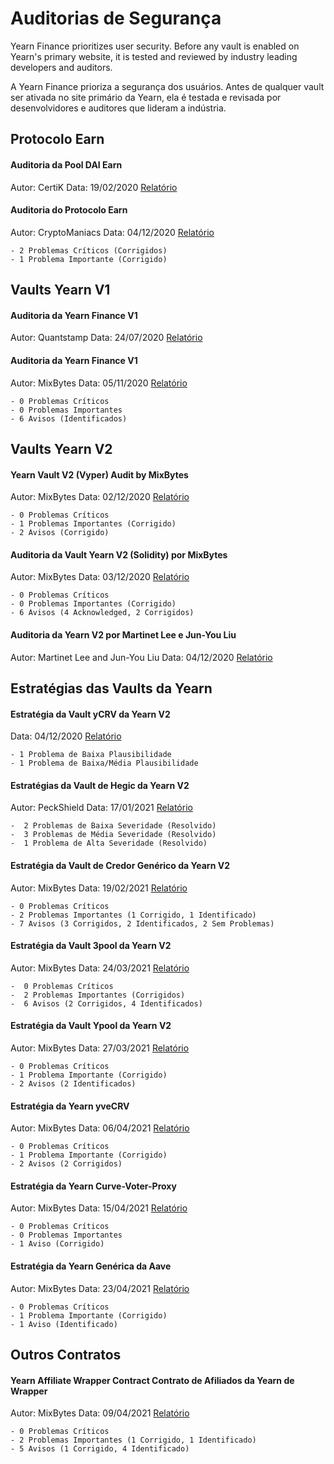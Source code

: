 # Auditorias de Segurança

Yearn Finance prioritizes user security. Before any vault is enabled on Yearn's primary website, it is tested and reviewed by industry leading developers and auditors.

A Yearn Finance prioriza a segurança dos usuários. Antes de qualquer vault ser ativada no site primário da Yearn, ela é testada e revisada por desenvolvidores e auditores que lideram a indústria.

## Protocolo Earn

#### Auditoria da Pool DAI Earn
Autor: CertiK
Data: 19/02/2020
[Relatório](https://github.com/yearn/yearn-security/blob/master/audits/202002_Certik_itoken/Certik%20-%20itoken-finance-audit-report-1.1.0.pdf)

#### Auditoria do Protocolo Earn
Autor: CryptoManiacs
Data: 04/12/2020
[Relatório](https://github.com/yearn/yearn-security/blob/master/audits/202000_Mixed_yearn-finance/CryptoManiacs%20%20-%20Audit%20of%20iearn.finance%20by%20CryptoManiacs%20-%20HackMD.pdf)

    - 2 Problemas Críticos (Corrigidos)
    - 1 Problema Importante (Corrigido)

## Vaults Yearn V1

#### Auditoria da Yearn Finance V1
Autor: Quantstamp
Data: 24/07/2020
[Relatório](https://github.com/yearn/yearn-security/blob/master/audits/202007_Quantstamp_yearn-finance/Quantstamp%20-%20Yearn.Finance%20Security%20Review.pdf)

#### Auditoria da Yearn Finance V1
Autor: MixBytes
Data: 05/11/2020
[Relatório](https://github.com/yearn/yearn-security/blob/master/audits/202011_MixBytes_vaultsv1/MixBytes%20-%20Yearn.Finance%20protocol%20v.1%20Smart%20Contracts%20Audit%20Security%20Audit%20Report.pdf)

    - 0 Problemas Críticos
    - 0 Problemas Importantes
    - 6 Avisos (Identificados)

## Vaults Yearn V2

#### Yearn Vault V2 (Vyper) Audit by MixBytes
Autor: MixBytes
Data: 02/12/2020
[Relatório](https://github.com/yearn/yearn-security/blob/master/audits/202012_MixBytes_yearn-vaults/MixBytes_Yearn_Vault_v_2_Smart_Contract_Audit_Report_Vyper_part.pdf)

    - 0 Problemas Críticos
    - 1 Problemas Importantes (Corrigido)
    - 2 Avisos (Corrigido)

#### Auditoria da Vault Yearn V2 (Solidity) por MixBytes
Autor: MixBytes
Data: 03/12/2020
[Relatório](https://github.com/yearn/yearn-security/blob/master/audits/202012_MixBytes_yearn-vaults/MixBytes_Yearn_Vault_v_2_Smart_Contract_Audit_Report_Solidity_part.pdf)

    - 0 Problemas Críticos
    - 0 Problemas Importantes (Corrigido)
    - 6 Avisos (4 Acknowledged, 2 Corrigidos)

#### Auditoria da Yearn V2 por Martinet Lee e Jun-You Liu
Autor: Martinet Lee and Jun-You Liu
Data: 04/12/2020
[Relatório](https://github.com/yearn/yearn-security/blob/master/audits/202000_Mixed_yearn-finance/YearnV2_%20our%20gotcha%20notes%20-%20HackMD.pdf)

## Estratégias das Vaults da Yearn

#### Estratégia da Vault yCRV da Yearn V2
Data: 04/12/2020
[Relatório](https://github.com/yearn/yearn-security/blob/master/audits/202000_Mixed_yearn-finance/StrategyCurveYCRV.sol%20-%20HackMD.pdf)

    - 1 Problema de Baixa Plausibilidade
    - 1 Problema de Baixa/Média Plausibilidade

#### Estratégias da Vault de Hegic da Yearn V2
Autor: PeckShield
Data: 17/01/2021
[Relatório](https://github.com/yearn/yearn-security/blob/master/audits/202101_Peckshield_yearn-strategies/PeckShield_Yearn_Strategies_v_2_Hegic_and_Dai_Smart_Contracts_Audit_Report.pdf)

    -  2 Problemas de Baixa Severidade (Resolvido)
    -  3 Problemas de Média Severidade (Resolvido)
    -  1 Problema de Alta Severidade (Resolvido)

#### Estratégia da Vault de Credor Genérico da Yearn V2
Autor: MixBytes
Data: 19/02/2021
[Relatório](https://github.com/yearn/yearn-security/blob/master/audits/202102_MixBytes_yearn-generic-lender/MixBytes_YearnV2_generic_lender_strat_Smart_Contracts_Security_Audit_Report.pdf)

    - 0 Problemas Críticos
    - 2 Problemas Importantes (1 Corrigido, 1 Identificado)
    - 7 Avisos (3 Corrigidos, 2 Identificados, 2 Sem Problemas)

#### Estratégia da Vault 3pool da Yearn V2
Autor: MixBytes
Data: 24/03/2021
[Relatório](https://github.com/yearn/yearn-security/blob/master/audits/202103_MixBytes_yearn-ypool-3pool/MixBytes_-_Yearn_Stablecoins_3pool_Contracts_Audit_Report.pdf)

    -  0 Problemas Críticos
    -  2 Problemas Importantes (Corrigidos)
    -  6 Avisos (2 Corrigidos, 4 Identificados)

#### Estratégia da Vault Ypool da Yearn V2
Autor: MixBytes
Data: 27/03/2021
[Relatório](https://github.com/yearn/yearn-security/blob/master/audits/202103_MixBytes_yearn-ypool-3pool/MixBytes_-_Yearn_Stablecoins_Ypool_Contracts_Audit_Report.pdf)

    - 0 Problemas Críticos
    - 1 Problema Importante (Corrigido)
    - 2 Avisos (2 Identificados)

#### Estratégia da Yearn yveCRV
Autor: MixBytes
Data: 06/04/2021
[Relatório](https://github.com/yearn/yearn-security/blob/master/audits/202104_MixBytes_yearn-yvboost/MixBytes_-_Yearn_Yvboost_Contracts_Audit_Report.pdf)

    - 0 Problemas Críticos
    - 1 Problema Importante (Corrigido)
    - 2 Avisos (2 Corrigidos)

#### Estratégia da Yearn Curve-Voter-Proxy
Autor: MixBytes
Data: 15/04/2021
[Relatório](https://github.com/yearn/yearn-security/blob/master/audits/20210423_MixBytes_yearn_curve_voter_proxy/MixBytes_-_Curve_Voter_Proxy_Security_Audit_Report.pdf)

    - 0 Problemas Críticos
    - 0 Problemas Importantes
    - 1 Aviso (Corrigido)

#### Estratégia da Yearn Genérica da Aave
Autor: MixBytes
Data: 23/04/2021
[Relatório](https://github.com/yearn/yearn-security/blob/master/audits/20210428_MixBytes_yearn_generic_lender_aave/MixBytes_-_Yearn_Generic_Lender_Aave_Contracts_Audit_Report.pdf)

    - 0 Problemas Críticos
    - 1 Problema Importante (Corrigido)
    - 1 Aviso (Identificado)

## Outros Contratos

#### Yearn Affiliate Wrapper Contract  Contrato de Afiliados da Yearn de Wrapper
Autor: MixBytes
Data: 09/04/2021
[Relatório](https://github.com/yearn/yearn-security/blob/master/audits/202104_MixBytes_yearn-v3-wrapper/MixBytes_-_Yearn_Vault_v.3_Wrapper_Smart_Contracts_Audit_Report.pdf)

    - 0 Problemas Críticos
    - 2 Problemas Importantes (1 Corrigido, 1 Identificado)
    - 5 Avisos (1 Corrigido, 4 Identificado)
